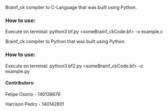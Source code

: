 Brainf_ck compiler to C-Language that was built using Python.

### How to use:

Execute on terminal: python3 bf.py <someBrainf_ckCode.bf> -o example.c

Brainf_ck compiler to Python that was built using Python.

### How to use:

Execute on terminal: python3 bf2.py <someBrainf_ckCode.bf> -o example.py

#### Contributors:

Felipe Osorio - 140138676

Harrison Pedro - 140142801

